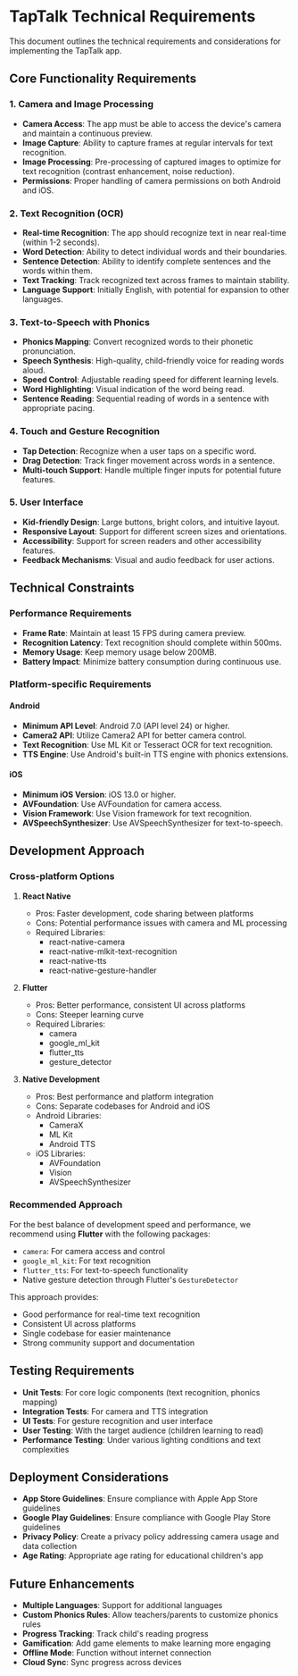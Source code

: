 # TapTalk Technical Requirements

This document outlines the technical requirements and considerations for implementing the TapTalk app.

## Core Functionality Requirements

### 1. Camera and Image Processing

- **Camera Access**: The app must be able to access the device's camera and maintain a continuous preview.
- **Image Capture**: Ability to capture frames at regular intervals for text recognition.
- **Image Processing**: Pre-processing of captured images to optimize for text recognition (contrast enhancement, noise reduction).
- **Permissions**: Proper handling of camera permissions on both Android and iOS.

### 2. Text Recognition (OCR)

- **Real-time Recognition**: The app should recognize text in near real-time (within 1-2 seconds).
- **Word Detection**: Ability to detect individual words and their boundaries.
- **Sentence Detection**: Ability to identify complete sentences and the words within them.
- **Text Tracking**: Track recognized text across frames to maintain stability.
- **Language Support**: Initially English, with potential for expansion to other languages.

### 3. Text-to-Speech with Phonics

- **Phonics Mapping**: Convert recognized words to their phonetic pronunciation.
- **Speech Synthesis**: High-quality, child-friendly voice for reading words aloud.
- **Speed Control**: Adjustable reading speed for different learning levels.
- **Word Highlighting**: Visual indication of the word being read.
- **Sentence Reading**: Sequential reading of words in a sentence with appropriate pacing.

### 4. Touch and Gesture Recognition

- **Tap Detection**: Recognize when a user taps on a specific word.
- **Drag Detection**: Track finger movement across words in a sentence.
- **Multi-touch Support**: Handle multiple finger inputs for potential future features.

### 5. User Interface

- **Kid-friendly Design**: Large buttons, bright colors, and intuitive layout.
- **Responsive Layout**: Support for different screen sizes and orientations.
- **Accessibility**: Support for screen readers and other accessibility features.
- **Feedback Mechanisms**: Visual and audio feedback for user actions.

## Technical Constraints

### Performance Requirements

- **Frame Rate**: Maintain at least 15 FPS during camera preview.
- **Recognition Latency**: Text recognition should complete within 500ms.
- **Memory Usage**: Keep memory usage below 200MB.
- **Battery Impact**: Minimize battery consumption during continuous use.

### Platform-specific Requirements

#### Android

- **Minimum API Level**: Android 7.0 (API level 24) or higher.
- **Camera2 API**: Utilize Camera2 API for better camera control.
- **Text Recognition**: Use ML Kit or Tesseract OCR for text recognition.
- **TTS Engine**: Use Android's built-in TTS engine with phonics extensions.

#### iOS

- **Minimum iOS Version**: iOS 13.0 or higher.
- **AVFoundation**: Use AVFoundation for camera access.
- **Vision Framework**: Use Vision framework for text recognition.
- **AVSpeechSynthesizer**: Use AVSpeechSynthesizer for text-to-speech.

## Development Approach

### Cross-platform Options

1. **React Native**
   - Pros: Faster development, code sharing between platforms
   - Cons: Potential performance issues with camera and ML processing
   - Required Libraries:
     - react-native-camera
     - react-native-mlkit-text-recognition
     - react-native-tts
     - react-native-gesture-handler

2. **Flutter**
   - Pros: Better performance, consistent UI across platforms
   - Cons: Steeper learning curve
   - Required Libraries:
     - camera
     - google_ml_kit
     - flutter_tts
     - gesture_detector

3. **Native Development**
   - Pros: Best performance and platform integration
   - Cons: Separate codebases for Android and iOS
   - Android Libraries:
     - CameraX
     - ML Kit
     - Android TTS
   - iOS Libraries:
     - AVFoundation
     - Vision
     - AVSpeechSynthesizer

### Recommended Approach

For the best balance of development speed and performance, we recommend using **Flutter** with the following packages:

- `camera`: For camera access and control
- `google_ml_kit`: For text recognition
- `flutter_tts`: For text-to-speech functionality
- Native gesture detection through Flutter's `GestureDetector`

This approach provides:
- Good performance for real-time text recognition
- Consistent UI across platforms
- Single codebase for easier maintenance
- Strong community support and documentation

## Testing Requirements

- **Unit Tests**: For core logic components (text recognition, phonics mapping)
- **Integration Tests**: For camera and TTS integration
- **UI Tests**: For gesture recognition and user interface
- **User Testing**: With the target audience (children learning to read)
- **Performance Testing**: Under various lighting conditions and text complexities

## Deployment Considerations

- **App Store Guidelines**: Ensure compliance with Apple App Store guidelines
- **Google Play Guidelines**: Ensure compliance with Google Play Store guidelines
- **Privacy Policy**: Create a privacy policy addressing camera usage and data collection
- **Age Rating**: Appropriate age rating for educational children's app

## Future Enhancements

- **Multiple Languages**: Support for additional languages
- **Custom Phonics Rules**: Allow teachers/parents to customize phonics rules
- **Progress Tracking**: Track child's reading progress
- **Gamification**: Add game elements to make learning more engaging
- **Offline Mode**: Function without internet connection
- **Cloud Sync**: Sync progress across devices
